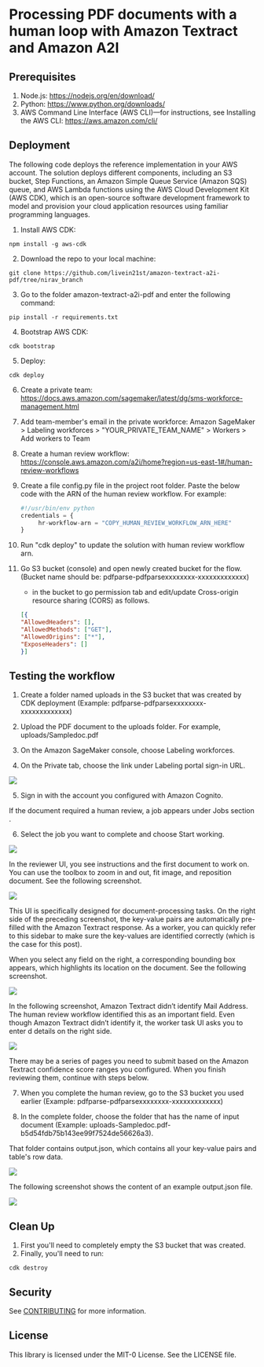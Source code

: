# Processing PDF documents with a human loop with Amazon Textract and Amazon A2I

## Prerequisites

1. Node.js: https://nodejs.org/en/download/
2. Python: https://www.python.org/downloads/
3. AWS Command Line Interface (AWS CLI)—for instructions, see Installing the AWS CLI: https://aws.amazon.com/cli/

## Deployment

The following code deploys the reference implementation in your AWS account. The solution deploys different components, including an S3 bucket, Step Functions, an Amazon Simple Queue Service (Amazon SQS) queue, and AWS Lambda functions using the AWS Cloud Development Kit (AWS CDK), which is an open-source software development framework to model and provision your cloud application resources using familiar programming languages.

1. Install AWS CDK:
```
npm install -g aws-cdk
```
2. Download the repo to your local machine:
```
git clone https://github.com/livein21st/amazon-textract-a2i-pdf/tree/nirav_branch
```
3. Go to the folder amazon-textract-a2i-pdf and enter the following command:
```
pip install -r requirements.txt
```
4. Bootstrap AWS CDK:
```
cdk bootstrap
```
5. Deploy:
```
cdk deploy
```
6. Create a private team: https://docs.aws.amazon.com/sagemaker/latest/dg/sms-workforce-management.html

7. Add team-member's email in the private workforce: Amazon SageMaker > Labeling workforces > "YOUR_PRIVATE_TEAM_NAME" > Workers > Add workers to Team

8. Create a human review workflow: https://console.aws.amazon.com/a2i/home?region=us-east-1#/human-review-workflows

9. Create a file config.py file in the project root folder. Paste the below code with the ARN of the human review workflow.
    For example:
    ```python
    #!/usr/bin/env python
    credentials = {
         hr-workflow-arn = "COPY_HUMAN_REVIEW_WORKFLOW_ARN_HERE"
    }
    ```
10. Run "cdk deploy" to update the solution with human review workflow arn.

11. Go S3 bucket (console) and open newly created bucket for the flow. (Bucket name should be: pdfparse-pdfparsexxxxxxxx-xxxxxxxxxxxxx)
    - in the bucket to go permission tab and edit/update Cross-origin resource sharing (CORS) as follows.
    ```json
    [{
    "AllowedHeaders": [],
    "AllowedMethods": ["GET"],
    "AllowedOrigins": ["*"],
    "ExposeHeaders": []
    }]
    ```

## Testing the workflow
1. Create a folder named uploads in the S3 bucket that was created by CDK deployment (Example: pdfparse-pdfparsexxxxxxxx-xxxxxxxxxxxxx)

2. Upload the PDF document to the uploads folder. For example, uploads/Sampledoc.pdf

3. On the Amazon SageMaker console, choose Labeling workforces.

4. On the Private tab, choose the link under Labeling portal sign-in URL.

![](resources/processing-pdf-documents-034.jpg)

5. Sign in with the account you configured with Amazon Cognito.

If the document required a human review, a job appears under Jobs section .

6. Select the job you want to complete and choose Start working.

![](resources/processing-pdf-documents-036.jpg)

In the reviewer UI, you see instructions and the first document to work on. You can use the toolbox to zoom in and out, fit image, and reposition document. See the following screenshot.

![](resources/processing-pdf-documents-038.jpg)

This UI is specifically designed for document-processing tasks. On the right side of the preceding screenshot, the key-value pairs are automatically pre-filled with the Amazon Textract response. As a worker, you can quickly refer to this sidebar to make sure the key-values are identified correctly (which is the case for this post).

When you select any field on the right, a corresponding bounding box appears, which highlights its location on the document. See the following screenshot.

![](resources/processing-pdf-documents-040.jpg)

In the following screenshot, Amazon Textract didn’t identify Mail Address. The human review workflow identified this as an important field. Even though Amazon Textract didn’t identify it, the worker task UI asks you to enter d details on the right side.

![](resources/processing-pdf-documents-042.jpg)

There may be a series of pages you need to submit based on the Amazon Textract confidence score ranges you configured. When you finish reviewing them, continue with steps below.

7. When you complete the human review, go to the S3 bucket you used earlier (Example: pdfparse-pdfparsexxxxxxxx-xxxxxxxxxxxxx)

8. In the complete folder, choose the folder that has the name of input document (Example: uploads-Sampledoc.pdf-b5d54fdb75b143ee99f7524de56626a3).

That folder contains output.json, which contains all your key-value pairs and table's row data.

![](resources/processing-pdf-documents-044.jpg)

The following screenshot shows the content of an example output.json file.

![](resources/final-output-json.png)

## Clean Up
1. First you'll need to completely empty the S3 bucket that was created.
2. Finally, you'll need to run:
```
cdk destroy
```

## Security

See [CONTRIBUTING](CONTRIBUTING.md#security-issue-notifications) for more information.

## License

This library is licensed under the MIT-0 License. See the LICENSE file.

